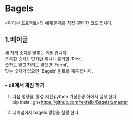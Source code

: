 # Bagels

<파이썬 프로젝트>의 예제 문제를 직접 구현 한 코드 입니다. 

## 1.베이글

세 자리 숫자를 맞추는 게임 입니다.  
추측한 숫자가 맞지만 위치가 틀리면 'Pico',  
숫자도 맞고 자리도 맞으면 'Fermi',  
맞는 숫자가 없으면 'Bagels' 힌트를 제공 합니다.

### - cli에서 게임 하기  


1. 다음 명령을, 활성 시킨 python 가상환경 하에서 실행 한다.     
pip install git+https://github.com/rexfelix/Bagels@master

2. 터미널에서 bagels 명령을 실행 한다.



